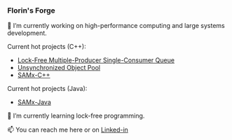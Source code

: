 ### Florin's Forge

🔭 I’m currently working on high-performance computing and large systems
development.

Current hot projects (C++):
- [Lock-Free Multiple-Producer Single-Consumer Queue](https://github.com/0x8000-0000/mpscq)
- [Unsynchronized Object Pool](https://github.com/0x8000-0000/usop)
- [SAMx-C++](https://github.com/0x8000-0000/samx-cpp)

Current hot projects (Java):
- [SAMx-Java](https://github.com/0x8000-0000/samx-java)

🌱 I’m currently learning lock-free programming.

📫 You can reach me here or on [Linked-in](https://www.linkedin.com/in/floriniucha)


<!--
**0x8000-0000/0x8000-0000** is a ✨ _special_ ✨ repository because its `README.md` (this file) appears on your GitHub profile.

Here are some ideas to get you started:

- 🔭 I’m currently working on ...
- 🌱 I’m currently learning ...
- 👯 I’m looking to collaborate on ...
- 🤔 I’m looking for help with ...
- 💬 Ask me about ...
- 📫 How to reach me: ...
- 😄 Pronouns: ...
- ⚡ Fun fact: ...
-->
